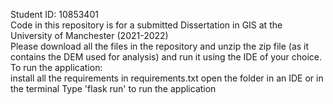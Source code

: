 Student ID: 10853401 <br>
Code in this repository is for a submitted Dissertation in GIS at the University of Manchester (2021-2022) <br> Please download all the files in the repository and unzip the zip file (as it contains the DEM used for analysis) and run it using the IDE of your choice. <br>
 To run the application:
<br>
install all the requirements in requirements.txt open the folder in an IDE or in the terminal Type 'flask run' to run the application

